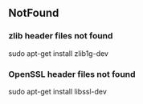## NotFound

### zlib header files not found
sudo apt-get install zlib1g-dev

### OpenSSL header files not found
sudo apt-get install libssl-dev
